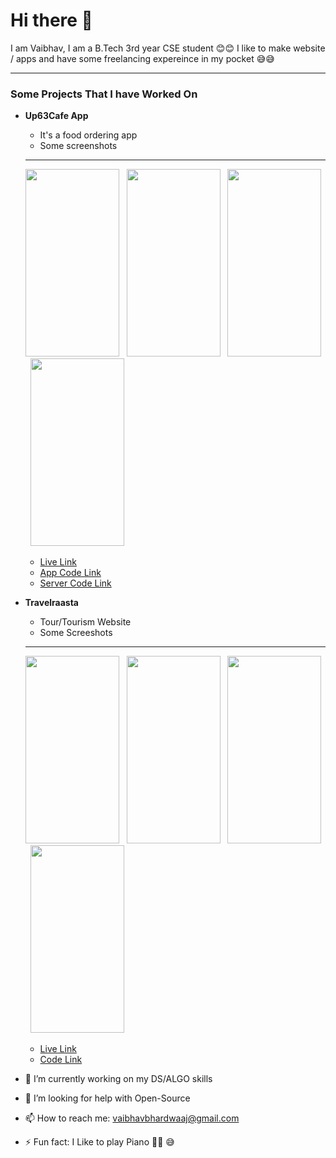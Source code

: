 # Hi there 👋

I am Vaibhav, I am a B.Tech 3rd year CSE student 😊😊 I like to make website / apps and have some freelancing expereince in my pocket 😅😅

---
### Some Projects That I have Worked On

- **Up63Cafe App**
   - It's a food ordering app
   - Some screenshots
   - ---
  <img src="https://up63cafe.com/images/screen1.png" width="150" height="300"> &nbsp;
   <img src="https://up63cafe.com/images/screen2.png" width="150" height="300"> &nbsp;
   <img src="https://up63cafe.com/images/screen3.png" width="150" height="300"> &nbsp;
   <img src="https://up63cafe.com/images/screen4.png" width="150" height="300">
   <br />
   - <a href="https://play.google.com/store/apps/details?id=com.avit.up63cafe">Live Link</a> <br />
   - <a href="https://github.com/BullHoN/Up63cafe_app_main">App Code Link</a> <br />
   - <a href="https://github.com/BullHoN/up63cafe_server">Server Code Link</a> <br />

- **Travelraasta**
    - Tour/Tourism Website
    - Some Screeshots
    - ---
    <img src="https://up63cafe.com/images/travel1.png" width="150" height="300"> &nbsp;
    <img src="https://up63cafe.com/images/travel2.png" width="150" height="300"> &nbsp;
    <img src="https://up63cafe.com/images/travel3.png" width="150" height="300"> &nbsp;
    <img src="https://up63cafe.com/images/travel4.png" width="150" height="300">
    <br />
    - <a href="https://travelraasta.com/">Live Link</a> <br />
   - <a href="https://github.com/BullHoN/travelraasta_server">Code Link</a> <br />



- 🔭 I’m currently working on my DS/ALGO skills
- 🤔 I’m looking for help with Open-Source
- 📫 How to reach me: <a href="mailto:vaibhavbhardwaaj@gmail.com">vaibhavbhardwaaj@gmail.com</a>
- ⚡ Fun fact: I Like to play Piano 🎹🎹 😅


